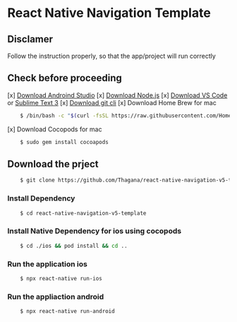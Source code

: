 # React Native Navigation Template

## Disclamer
Follow the instruction properly, so that the app/project will run correctly

## Check before proceeding
[x] [Download Androind Studio](https://developer.android.com/studio)
[x] [Download Node.js](https://nodejs.org/en/download/)
[x] [Download VS Code](https://code.visualstudio.com/download) or [Sublime Text 3](https://www.sublimetext.com/3)
[x] [Download git cli](https://developer.android.com/studio)
[x] Download Home Brew for mac
```bash
	$ /bin/bash -c "$(curl -fsSL https://raw.githubusercontent.com/Homebrew/install/master/install.sh)"
```
[x] Download Cocopods for mac
```bash
	$ sudo gem install cocoapods
```

## Download the prject
```bash
	$ git clone https://github.com/Thagana/react-native-navigation-v5-template.git
```

### Install Dependency
```bash
	$ cd react-native-navigation-v5-template
```
### Install Native Dependency for ios using cocopods
```bash
	$ cd ./ios && pod install && cd ..
```

### Run the application ios
```bash
	$ npx react-native run-ios
```

### Run the appliaction android
```bash
	$ npx react-native run-android
```
